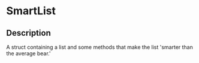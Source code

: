 SmartList
=========

## Description
A struct containing a list and some methods that make the 
list 'smarter than the average bear.'

